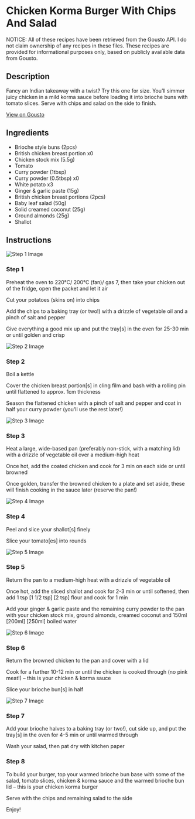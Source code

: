 # Chicken Korma Burger With Chips And Salad

NOTICE: All of these recipes have been retrieved from the Gousto API. I do not claim ownership of any recipes in these files. These recipes are provided for informational purposes only, based on publicly available data from Gousto.

## Description

Fancy an Indian takeaway with a twist? Try this one for size. You’ll simmer juicy chicken in a mild korma sauce before loading it into brioche buns with tomato slices. Serve with chips and salad on the side to finish.

[View on Gousto](https://www.gousto.co.uk/recipes/cookbook/chicken-korma-burger-with-chips-and-salad)

## Ingredients

- Brioche style buns (2pcs)
- British chicken breast portion x0
- Chicken stock mix (5.5g)
- Tomato
- Curry powder (1tbsp)
- Curry powder (0.5tbsp) x0
- White potato x3
- Ginger & garlic paste (15g)
- British chicken breast portions (2pcs)
- Baby leaf salad (50g)
- Solid creamed coconut (25g)
- Ground almonds (25g)
- Shallot

## Instructions

![Step 1 Image](https://production-media.gousto.co.uk/cms/recipe-step-image/Step-1-1696001453092-x200.jpg)

### Step 1

Preheat the oven to 220°C/ 200°C (fan)/ gas 7, then take your chicken out of the fridge, open the packet and let it air

Cut your potatoes (skins on) into chips

Add the chips to a baking tray (or two!) with a drizzle of vegetable oil and a pinch of salt and pepper

Give everything a good mix up and put the tray[s] in the oven for 25-30 min or until golden and crisp

![Step 2 Image](https://production-media.gousto.co.uk/cms/recipe-step-image/Step-2-1696001495270-x200.jpg)

### Step 2

Boil a kettle

Cover the chicken breast portion[s] in cling film and bash with a rolling pin until flattened to approx. 1cm thickness

Season the flattened chicken with a pinch of salt and pepper and coat in half your curry powder (you'll use the rest later!)

![Step 3 Image](https://production-media.gousto.co.uk/cms/recipe-step-image/Step-3-1696002938937-x200.jpg)

### Step 3

Heat a large, wide-based pan (preferably non-stick, with a matching lid) with a drizzle of vegetable oil over a medium-high heat

Once hot, add the coated chicken and cook for 3 min on each side or until browned

Once golden, transfer the browned chicken to a plate and set aside, these will finish cooking in the sauce later (reserve the pan!)

![Step 4 Image](https://production-media.gousto.co.uk/cms/recipe-step-image/Step-4-1696002942643-x200.jpg)

### Step 4

Peel and slice your shallot[s] finely

Slice your tomato[es] into rounds

![Step 5 Image](https://production-media.gousto.co.uk/cms/recipe-step-image/step-5-1696002951821-x200.jpg)

### Step 5

Return the pan to a medium-high heat with a drizzle of vegetable oil

Once hot, add the sliced shallot and cook for 2-3 min or until softened, then add 1 tsp<span class="text-purple"> [1 1/2 tsp]</span> <span class="text-danger">[2 tsp]</span> flour and cook for 1 min

Add your ginger & garlic paste and the remaining curry powder to the pan with your chicken stock mix, ground almonds, creamed coconut and 150ml<span class="text-purple"> [200ml]<span class="text-danger"> </span>[250ml]</span> boiled water

![Step 6 Image](https://production-media.gousto.co.uk/cms/recipe-step-image/step-6-1696002957890-x200.jpg)

### Step 6

Return the browned chicken to the pan and cover with a lid

Cook for a further 10-12 min or until the chicken is cooked through (no pink meat!) – this is your chicken & korma sauce

Slice your brioche bun[s] in half

![Step 7 Image](https://production-media.gousto.co.uk/cms/recipe-step-image/step-7-1696002963811-x200.jpg)

### Step 7

Add your brioche halves to a baking tray (or two!), cut side up, and put the tray[s] in the oven for 4-5 min or until warmed through

Wash your salad, then pat dry with kitchen paper

### Step 8

To build your burger, top your warmed brioche bun base with some of the salad, tomato slices, chicken & korma sauce and the warmed brioche bun lid – this is your chicken korma burger

Serve with the chips and remaining salad to the side

Enjoy!


